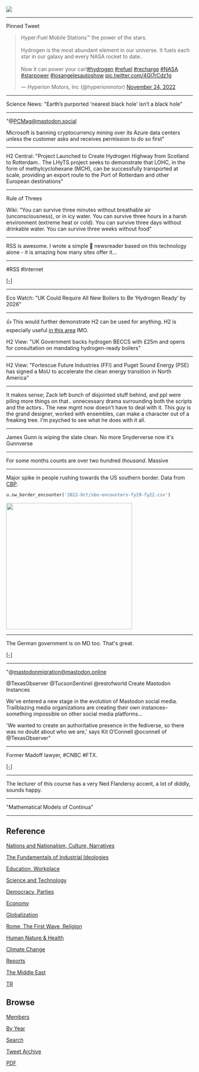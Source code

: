 <img src="https://drive.google.com/uc?export=view&id=1B2wf9R7AMH1d7Vw6e2mucLbIQ5NSjir7"/>

---

Pinned Tweet

<blockquote class="twitter-tweet"><p lang="en" dir="ltr">Hyper:Fuel Mobile Stations™ the power of the stars.<br><br>Hydrogen is the most abundant element in our universe. It fuels each star in our galaxy and every NASA rocket to date.. <br><br>Now it can power your car!<a href="https://twitter.com/hashtag/hydrogen?src=hash&amp;ref_src=twsrc%5Etfw">#hydrogen</a> <a href="https://twitter.com/hashtag/refuel?src=hash&amp;ref_src=twsrc%5Etfw">#refuel</a> <a href="https://twitter.com/hashtag/recharge?src=hash&amp;ref_src=twsrc%5Etfw">#recharge</a> <a href="https://twitter.com/hashtag/NASA?src=hash&amp;ref_src=twsrc%5Etfw">#NASA</a> <a href="https://twitter.com/hashtag/starpower?src=hash&amp;ref_src=twsrc%5Etfw">#starpower</a> <a href="https://twitter.com/hashtag/losangelesautoshow?src=hash&amp;ref_src=twsrc%5Etfw">#losangelesautoshow</a> <a href="https://t.co/4Gl7rCdz1g">pic.twitter.com/4Gl7rCdz1g</a></p>&mdash; Hyperion Motors, Inc (@hyperionmotor) <a href="https://twitter.com/hyperionmotor/status/1595587623783141376?ref_src=twsrc%5Etfw">November 24, 2022</a></blockquote> <script async src="https://platform.twitter.com/widgets.js" charset="utf-8"></script>

---


Science News: "Earth’s purported ‘nearest black hole’ isn’t a black hole"

---

"@PCMag@mastodon.social

Microsoft is banning cryptocurrency mining over its Azure data centers
unless the customer asks and receives permission to do so first"

---

H2 Central: "Project Launched to Create Hydrogen Highway from Scotland
to Rotterdam.. The LHyTS project seeks to demonstrate that LOHC, in
the form of methylcyclohexane (MCH), can be successfully transported
at scale, providing an export route to the Port of Rotterdam and other
European destinations"

---

Rule of Threes

Wiki: "You can survive three minutes without breathable air
(unconsciousness), or in icy water. You can survive three hours in a
harsh environment (extreme heat or cold). You can survive three days
without drinkable water. You can survive three weeks without food"

---

RSS is awesome. I wrote a simple 🐍 newsreader based on this
technology alone - it is amazing how many sites offer it... 

---

\#RSS \#Internet

[[-]](https://aus.social/@attacus/109499740512576514)

---

Eco Watch: "UK Could Require All New Boilers to Be ‘Hydrogen Ready’ by
2026"

---

👍 This would further demonstrate H2 can be used for anything. H2 is
especially useful [in this area](2022/02/h2-end-use.html#heating) IMO.

H2 View: "UK Government backs hydrogen BECCS with £25m and opens for
consultation on mandating hydrogen-ready boilers"

---

H2 View: "Fortescue Future Industries (FFI) and Puget Sound Energy
(PSE) has signed a MoU to accelerate the clean energy transition in
North America"

---

It makes sense; Zack left bunch of disjointed stuff behind, and ppl
were piling more things on that.. unnecessary drama surrounding both
the scripts and the actors.. The new mgmt now doesn't have to deal
with it. This guy is the grand designer, worked with ensembles, can
make a character out of a freaking tree.  I'm psyched to see what he
does with it all.

---

James Gunn is wiping the slate clean. No more Snyderverse now it's Gunnverse

---

For some months counts are over two hundred *thousand*. Massive

---

Major spike in people rushing towards the US southern border. Data from
[CBP](https://www.cbp.gov/document/stats/southwest-land-border-encounters).

```python
u.sw_border_encounter('2022-Oct/sbo-encounters-fy19-fy22.csv')
```

<img width="340" src="https://pbs.twimg.com/media/Fj9qwm1XoAEUgGc?format=png&name=small"/>

---

The German government is on MD too. That's great. 

[[-]](https://social.bund.de/explore)

---

"@mastodonmigration@mastodon.online

@TexasObserver @TucsonSentinel @restofworld Create Mastodon Instances

We've entered a new stage in the evolution of Mastodon social
media. Trailblazing media organizations are creating their own
instances–something impossible on other social media platforms...

'We wanted to create an authoritative presence in the fediverse, so
there was no doubt about who we are,' says Kit O’Connell @oconnell of
@TexasObserver"

---

Former Madoff lawyer, \#CNBC \#FTX. 

[[-]](https://youtu.be/pLmRwCmFFSw?t=11)

---

The lecturer of this course has a very Ned Flandersy accent, a lot of
diddly, sounds happy.

---

"Mathematical Models of Continua"

---

## Reference

[Nations and Nationalism, Culture, Narratives](2013/02/nations-and-nationalism.html)

[The Fundamentals of Industrial Ideologies](2011/04/fundamentals-of-industrial-ideologies.html)

[Education, Workplace](2017/09/education-workplace.html)

[Science and Technology](2018/09/science-technology.html)

[Democracy, Parties](2016/11/democracy.html)

[Economy](2018/05/economy.html)

[Globalization](2018/09/globalization.html)

[Rome, The First Wave, Religion](2017/12/rome.html)

[Human Nature & Health](2020/07/human-nature.html)

[Climate Change](2018/12/climate.html)

[Reports](2019/05/reports.html)

[The Middle East](2019/07/middleeast.html)

[TR](../tr)

## Browse

[Members](2022/08/members.html)

[By Year](years.html)

[Search](search.html)

[Tweet Archive](tweets/index.html)

[PDF](https://drive.google.com/uc?export=view&id=1FSi-1MnqXVq_PVTEXzzflwN8-7h92N_R)

